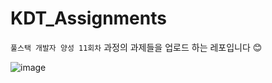 # KDT_Assignments

`풀스택 개발자 양성 11회차` 과정의 과제들을 업로드 하는 레포입니다 😊
<br>

![image](https://github.com/user-attachments/assets/d8f77041-c36a-469e-9c62-c8b18ed247cc)
